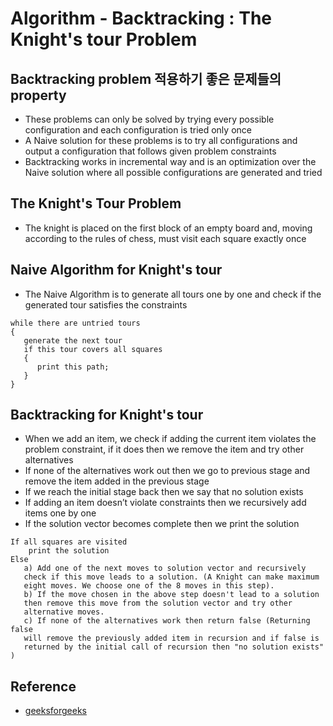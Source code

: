 # Algorithm - Backtracking : The Knight's tour Problem

## Backtracking problem 적용하기 좋은 문제들의 property
- These problems can only be solved by trying every possible configuration and each configuration is tried only once
- A Naive solution for these problems is to try all configurations and output a configuration that follows given problem constraints
- Backtracking works in incremental way and is an optimization over the Naive solution where all possible configurations are generated and tried

## The Knight's Tour Problem
- The knight is placed on the first block of an empty board and, moving according to the rules of chess, must visit each square exactly once

## Naive Algorithm for Knight's tour
- The Naive Algorithm is to generate all tours one by one and check if the generated tour satisfies the constraints
```shell
while there are untried tours
{ 
   generate the next tour 
   if this tour covers all squares 
   { 
      print this path;
   }
}
```

## Backtracking for Knight's tour
- When we add an item, we check if adding the current item violates the problem constraint, if it does then we remove the item and try other alternatives
- If none of the alternatives work out then we go to previous stage and remove the item added in the previous stage
- If we reach the initial stage back then we say that no solution exists
- If adding an item doesn’t violate constraints then we recursively add items one by one
- If the solution vector becomes complete then we print the solution
```shell
If all squares are visited 
    print the solution
Else
   a) Add one of the next moves to solution vector and recursively 
   check if this move leads to a solution. (A Knight can make maximum 
   eight moves. We choose one of the 8 moves in this step).
   b) If the move chosen in the above step doesn't lead to a solution
   then remove this move from the solution vector and try other 
   alternative moves.
   c) If none of the alternatives work then return false (Returning false 
   will remove the previously added item in recursion and if false is 
   returned by the initial call of recursion then "no solution exists" )
```

## Reference
- [geeksforgeeks](http://http://www.geeksforgeeks.org/backtracking-set-1-the-knights-tour-problem/)